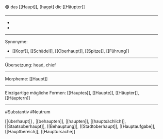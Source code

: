 🟢 das [[Haupt]], [haʊ̯pt]
die [[Häupter]]

---
-
-

---
Synonyme:
- [[Kopf]], [[Schädel]], [[Oberhaupt]], [[Spitze]], [[Führung]]

---
Übersetzung: head, chief

---
Morpheme:
[[Haupt]]

---
Einzigartige mögliche Formen: [[Hauptes]], [[Haupte]], [[Häupter]], [[Häuptern]]

---
#Substantiv #Neutrum


[[überhaupt]]
, [[behaupten]], [[haupten]], [[hauptsächlich]], [[Staatsoberhaupt]], [[Behauptung]], [[Stadtoberhaupt]], [[Hauptaufgabe]], [[Hauptbereich]], [[Hauptursache]]